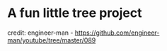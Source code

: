 # A fun little tree project
credit: engineer-man - https://github.com/engineer-man/youtube/tree/master/089
